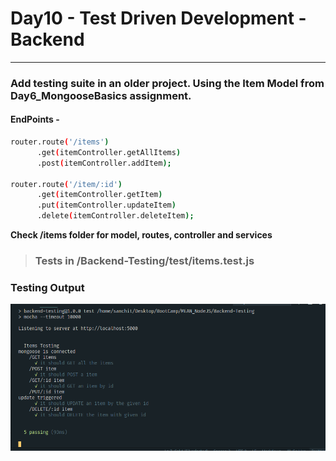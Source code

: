 # Day10 - Test Driven Development - Backend  
---

### Add testing suite in an older project. Using the Item Model from Day6_MongooseBasics assignment.

#### EndPoints -
```sh
router.route('/items')
      .get(itemController.getAllItems)
      .post(itemController.addItem);

router.route('/item/:id')
      .get(itemController.getItem)
      .put(itemController.updateItem)
      .delete(itemController.deleteItem);
```

**Check /items folder for model, routes, controller and services**  

> ### Tests in /Backend-Testing/test/items.test.js

### Testing Output
![testResult](./Backend-Testing/screenshots/testResults.png)